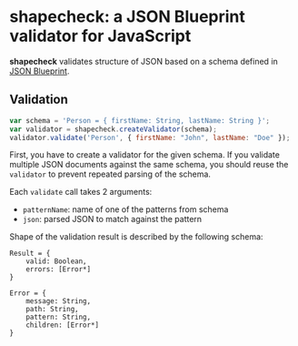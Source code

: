 # shapecheck: a JSON Blueprint validator for JavaScript
**shapecheck** validates structure of JSON based on a schema defined in [JSON Blueprint](https://json-blueprint.org).

## Validation
```javascript
var schema = 'Person = { firstName: String, lastName: String }';
var validator = shapecheck.createValidator(schema);
validator.validate('Person', { firstName: "John", lastName: "Doe" });
```
First, you have to create a validator for the given schema. If you validate multiple JSON documents against the same schema, you should reuse the `validator` to prevent repeated parsing of the schema.

Each `validate` call takes 2 arguments:

* `patternName`: name of one of the patterns from schema
* `json`: parsed JSON to match against the pattern

Shape of the validation result is described by the following schema:
```
Result = {
    valid: Boolean,
    errors: [Error*]
}

Error = {
    message: String,
    path: String,
    pattern: String,
    children: [Error*]
}
```